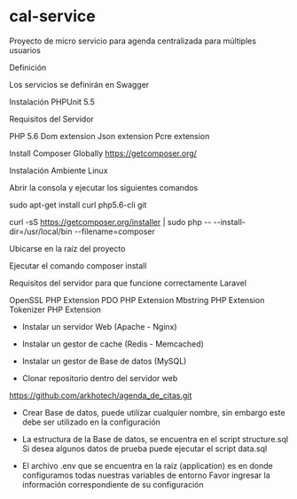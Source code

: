 # cal-service



Proyecto de micro servicio para agenda centralizada para múltiples usuarios 

Definición

Los servicios se definirán en Swagger

Instalación PHPUnit 5.5

Requisitos del Servidor

PHP 5.6
Dom extension
Json extension
Pcre extension

Install Composer Globally
https://getcomposer.org/

Instalación Ambiente Linux

Abrir la consola y ejecutar los siguientes comandos

sudo apt-get install curl php5.6-cli git

curl -sS https://getcomposer.org/installer | sudo php -- --install-dir=/usr/local/bin --filename=composer

Ubicarse en la raíz del proyecto

Ejecutar el comando composer install

Requisitos del servidor para que funcione correctamente Laravel

OpenSSL PHP Extension
PDO PHP Extension
Mbstring PHP Extension
Tokenizer PHP Extension

- Instalar un servidor Web (Apache - Nginx)
- Instalar un gestor de cache (Redis - Memcached)
- Instalar un gestor de Base de datos (MySQL)

- Clonar repositorio dentro del servidor web

https://github.com/arkhotech/agenda_de_citas.git

- Crear Base de datos, puede utilizar cualquier nombre, sin embargo este debe ser utilizado en la configuración

- La estructura de la Base de datos, se encuentra en el script structure.sql
	Si desea algunos datos de prueba puede ejecutar el script data.sql

- El archivo .env que se encuentra en la raíz (application) es en donde configuramos todas nuestras variables de entorno
	Favor ingresar la información correspondiente de su configuración